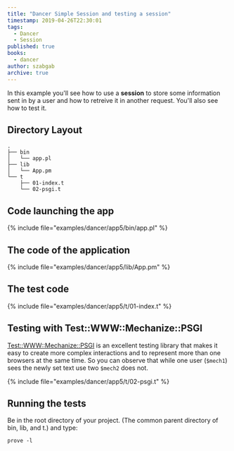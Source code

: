 ```yaml
---
title: "Dancer Simple Session and testing a session"
timestamp: 2019-04-26T22:30:01
tags:
  - Dancer
  - Session
published: true
books:
  - dancer
author: szabgab
archive: true
---
```



In this example you'll see how to use a <b>session</b> to store some information sent in by a user and how to retreive
it in another request. You'll also see how to test it.


## Directory Layout

```
.
├── bin
│   └── app.pl
├── lib
│   └── App.pm
└── t
    ├── 01-index.t
    └── 02-psgi.t
```

## Code launching the app

{% include file="examples/dancer/app5/bin/app.pl" %}


## The code of the application

{% include file="examples/dancer/app5/lib/App.pm" %}


## The test code

{% include file="examples/dancer/app5/t/01-index.t" %}

## Testing with Test::WWW::Mechanize::PSGI

[Test::WWW::Mechanize::PSGI](https://metacpan.org/pod/Test::WWW::Mechanize::PSGI) is an excellent testing
library that makes it easy to create more complex interactions and to represent more than one browsers at the same time.
So you can observe that while one user (`$mech1`) sees the newly set text use two `$mech2` does not.

{% include file="examples/dancer/app5/t/02-psgi.t" %}

## Running the tests

Be in the root directory of your project. (The common parent directory of bin, lib, and t.) and type:

```
prove -l
```

